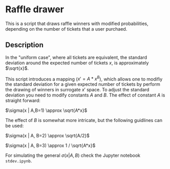 # Raffle drawer

This is a script that draws raffle winners with modified probabilities, depending on the number of tickets that a user purchaed.

## Description

In the "uniform case", where all tickets are equivalent, the standard deviation around the expected number of tickets $x$, is approximately $\sqrt{x}$.

This script introduces a mapping ($x' = A * x^{B}$), which allows one to modifiy the standard deviation for a given expected number of tickets by perform the drawing of winners in surrogate $x'$ space. To adjust the standard deviation you need to modify constants $A$ and $B$. The effect of constant $A$ is straight forward:

$\sigma(x | A,B=1) \approx \sqrt{A*x}$

The effect of $B$ is somewhat more intricate, but the following guidlines can be used:

$\sigma(x | A, B=2) \approx \sqrt{A/2}$

$\sigma(x | A, B=3) \approx 1 / \sqrt{A*x}$

For simulating the general $\sigma(x| A, B)$ check the Jupyter notebook `stdev.ipynb`.